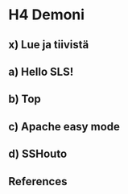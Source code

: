 # H4 Demoni

## x) Lue ja tiivistä

## a) Hello SLS!

## b) Top

## c) Apache easy mode

## d) SSHouto

## References
